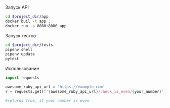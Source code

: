 Запуск API

``` bash
cd $project_dir/app
docker buil -t app .
docker run -p 8080:8080 app
```

Запуск тестов

``` bash
cd $project_dir/tests
pipenv shell
pipenv update
pytest
```

Использование

``` python
import requests

awesome_ruby_api_url = 'https://example.com'
r = requests.get(f'{awesome_ruby_api_url}/check_is_even/{your_number}')

#returns True, if your number is even
